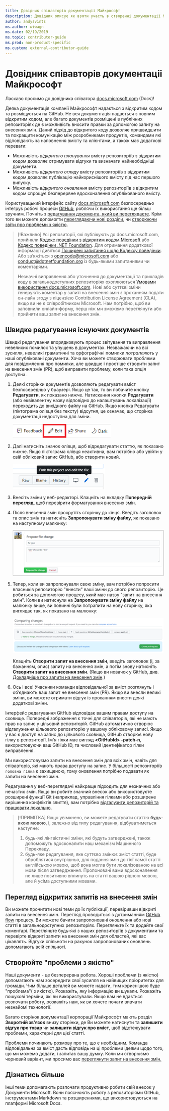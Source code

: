 ```yaml
---
title: Довідник співавторів документаціі Майкрософт
description: Довідник описує як взяти участь в створенні документації Майкрософт docs.microsoft.com.
author: andysvints
ms.author: wiwagn
ms.date: 02/19/2019
ms.topic: contributor-guide
ms.prod: non-product-specific
ms.custom: external-contributor-guide
---
```


# Довідник співавторів документаціі Майкрософт

Ласкаво просимо до довідника співатора [docs.microsoft.com](https://docs.microsoft.com) (Docs)!

Деяка документація компанії Майкрософт надається з відкритим кодом та розміщується на GitHub. Не вся документація надається з повним відкритим кодом, але багато документів розміщені в публічних репозиторіях де є можливість вносити правки за допомогою запиту на внесення змін. Даний підхід до відкритого коду дозволяє пришвидшити та покращити комунікацію між розробниками продуктів, командами які відповідають за наповнення вмісту та клієнтами, а також має додаткові переваги: 

- Можливість  _відкритого планування_ вмісту репозиторіїв з відкритим кодом дозволяє отримувати відгуки та визначати  найнеобхідніші документи.
- Можливість _відкритого огляду_ вмісту репозиторіїв з відкритим кодом дозволяє публікацію найкориснішого вмісту під час першого випуску.
- Можливість _відкритого оновлення_ вмісту репозиторіїв з відкритим кодом спрощує безперервне вдосконалення опублікованого вмісту.

Користувацький інтерфейс сайту [docs.microsoft.com](https://docs.microsoft.com) безпосередньо інтегрує робочі процеси [GitHub](https://github.com), роблячи їх використання ще більш зручним. Почніть з [редагування документа, який ви переглядаєте](#quick-edits-to-existing-documents). Крім того ви можете допомогти [переглядаючи нові розділи](#review-open-prs), чи [створюючи звіти про проблеми з якістю](#create-quality-issues). 

> [!Важливо]
> Усі репозиторії, які публікують до docs.microsoft.com, прийняли [Кодекс поведінки з відкритим кодом Microsoft](https://opensource.microsoft.com/codeofconduct/) або [Кодекс поведінки .NET Foundation](https://dotnetfoundation.org/code-of-conduct). Для отримання додаткової інформації дивіться [Поширені запитання щодо Кодексу поведінки](https://opensource.microsoft.com/codeofconduct/faq/). Або зв’яжіться з [opencode@microsoft.com](mailto:opencode@microsoft.com) або [conduct@dotnetfoundation.org](mailto:conduct@dotnetfoundation.org) із будь-якими запитаннями чи коментарями.<br>
>
>Незначні виправлення або уточнення до документації та прикладів коду в загальнодоступних репозиторіях охоплюються [Умовами використання docs.microsoft.com](https://docs.microsoft.com/legal/termsofuse). Нові або суттєві зміни генерують коментар у запиті на внесення змін з проханням подати он-лайн згоду з ліцензією Contribution License Agreement (CLA), якщо ви не є співробітником Microsoft. Нам потрібно, щоб ви заповнили онлайн-форму, перш ніж ми зможемо переглянути або прийняти ваш запит на внесення змін.

## Швидке редагування існуючих документів

Швидкі редагування впорядковують процес звітування та виправлення невеликих помилок та упущень в документах. Незважаючи на всі зусилля, невеликі граматичні та орфографічні помилки _потрапляють_ у наші опубліковані документи. Хоча ви можете створювати проблеми для повідомлення про помилки, але швидше і простіше створити запит на внесення змін (PR), щоб виправити проблему, коли така опція доступна.

1. Деякі сторінки документів дозволяють редагувати вміст безпосередньо у браузері. Якщо це так, то ви побачите кнопку **Редагувати**, як показано нижче. Натискання кнопки **Редагувати** (або еквівалентну назву відповідно до налаштувань локалізації) переходить до вихідного файлу на GitHub. Якщо кнопка Редагувати (піктограма олівця без тексту) відсутня, це означає, що сторінка документації недоступна для зміни.

   ![Location of the Edit link](./media/index/edit-article.png)

2. Далі натисніть значок олівця, щоб відредагувати статтю, як показано нижче. Якщо піктограма олівця неактивна, вам потрібно або увійти у свій обліковий запис GitHub, або створити новий. 

   ![Location of the pencil icon](./media/index/edit-icon.png)

3. Внесіть зміни у веб-редакторі. Клацніть на вкладку **Попередній перегляд**, щоб перевірити форматування внесених змін.

4. Після внесення змін прокрутіть сторінку до кінця. Введіть заголовок та опис змін та натисніть **Запропонувати зміну файлу**, як показано на наступному малюнку:

   ![Propose file change](./media/index/submit-pull-request.png)

5. Тепер, коли ви запропонували свою зміну, вам потрібно попросити власників репозиторію "внести" ваші зміни до свого репозиторію. Це робиться за допомогою процесу, який має назву "запит на внесення змін". Коли ви натиснули на **Запропонувати зміну файлу** на малюнку вище, ви повинні були потрапити на нову сторінку, яка виглядає так, як показано на малюнку:

   ![create pull request](media/index/create-pull-request.png)

   Клацніть **Створити запит на внесення змін**, введіть заголовок (і, за бажанням, опис) запиту на внесення змін, а потім знову натисніть **Створити запит на внесення змін**. (Якщо ви новачок у GitHub, див. [Докладніше про запити на внесення змін](https://help.github.com/en/articles/about-pull-requests).)
 
6. Ось і все! Учасники команди відповідальної за вміст розглянуть і об’єднають ваш запит не внесення змін (PR). Якщо ви внесли великі зміни, ви можете отримати відгук із проханням внести деякі додаткові зміни.

Інтерфейс редагування GitHub відповідає вашим правам доступу на сховище. Попередні зображення є точні для співавторів, які не мають прав на запис у цільовий репозиторій. GitHub автоматично створює відгалуження цільового репозиторію у вашому обліковому записі. Якщо у вас є доступ на запис до цільового сховища, GitHub створює нову гілку в репозиторії. Ім'я гілки має вигляд **\<GitHubId> -patch-n**, використовуючи ваш GitHub ID, та числовий ідентифікатор гілки виправлення.

Ми використовуємо запити на внесення змін для всіх змін, навіть для співавторів, які мають  права доступу на запис. У більшості репозиторіїв `головна гілка` є захищеною, тому оновлення потрібно подавати як запити на внесення змін.

Редагування у веб-переглядачі найкраще підходить для незначних або нечастих змін. Якщо ви робите значний внесок або використовуєте розширені функції Git (наприклад, управління гілками або розширене вирішення конфліктів злиття), вам потрібно [відгалузити репозиторій та працювати локально](how-to-write-workflows-major.md).

> [!ПРИМІТКА]
> Якщо увімкнено, ви можете редагувати статтю **будь-якою мовою**, і, залежно від типу редагування, відбуватиметься наступне:
> 1. будь-які лінгвістичні зміни, які будуть затверджені, також допоможуть вдосконалити наш механізм Машинного Перекладу.
> 2. будь-яке редагування, яке суттєво змінює зміст статті, буде оброблятися внутрішньо, для подання змін до тієї самої статті англійською мовою, щоб вона могла бути локалізованою на всі мови після затвердження. 
> Пропоновані вами вдосконалення не лише позитивно вплинуть на статті вашою рідною мовою, але й усіма доступними мовами.

## Перегляд відкритих запитів на внесення змін

Ви можете прочитати нові теми до їх публікації, перевіривши відкриті запити на внесення змін. Перегляд проводиться з  дотриманням [GitHub flow](https://guides.github.com/introduction/flow/) процесу. Ви можете бачити запропоновані оновлення або нові статті в загальнодоступних репозиторіях. Перегляньте їх та додайте свої коментарі. Перегляньте будь-які з наших репозиторіїв з документами та перевірте відкриті запити на внесення змін для областей, які вас цікавлять. Відгуки спільноти на рахунок запропонованих оновлень допомагають всій спільноті.

## Створюйте "проблеми з якістю"

Наші документи - це безперервна робота. Хороші проблеми (з якістю) допомагають нам зосередити свої зусилля на найвищих пріоритетах для громади. Чим більше деталей ви можете надати, тим кориснішою буде "проблема"( з якістю). Розкажіть, яку інформацію ви шукали. Розкажіть пошукові терміни, які ви використували. Якщо вам не вдається розпочати роботу, розкажіть нам, як ви хочете почати вивчати незнайомі технології.

Багато сторінок документації корпорації Майкрософт мають розділ **Зворотній зв'язок** внизу сторінки, де Ви можете натиснути та **залишити відгук про товар** чи **залишити відгук про вміст**, щоб відстежувати проблеми, характерні для цієї статті.

Проблеми починають розмову про те, що є необхідним. Команда відповідальна за вміст дасть відповідь на ці проблеми ідеями щодо того, що ми можемо додати, і запитає вашу думку. Коли ми створюємо чорновий варіант, ми просимо вас [переглянути запит на внесення змін.](#review-open-prs)

## Дізнатись більше

Інші теми допомагають розпочати продуктивно робити свій внесок у Документи Microsoft. Вони пояснюють роботу з репозиторіями GitHub, інструментами Markdown та розширеннями, що використовуються на платформі Microsoft Docs.
